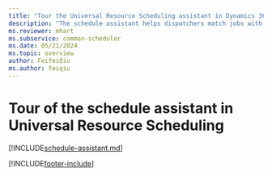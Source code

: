 ```yaml
---
title: "Tour the Universal Resource Scheduling assistant in Dynamics 365"
description: "The schedule assistant helps dispatchers match jobs with the right resources. Take a tour of the system for a high-level overview of how it works."
ms.reviewer: mhart
ms.subservice: common-scheduler
ms.date: 05/21/2024
ms.topic: overview
author: FeifeiQiu
ms.author: feiqiu
---
```


# Tour of the schedule assistant in Universal Resource Scheduling

[!INCLUDE[schedule-assistant.md](../shared/urs/schedule-assistant.md)]


[!INCLUDE[footer-include](../includes/footer-banner.md)]
